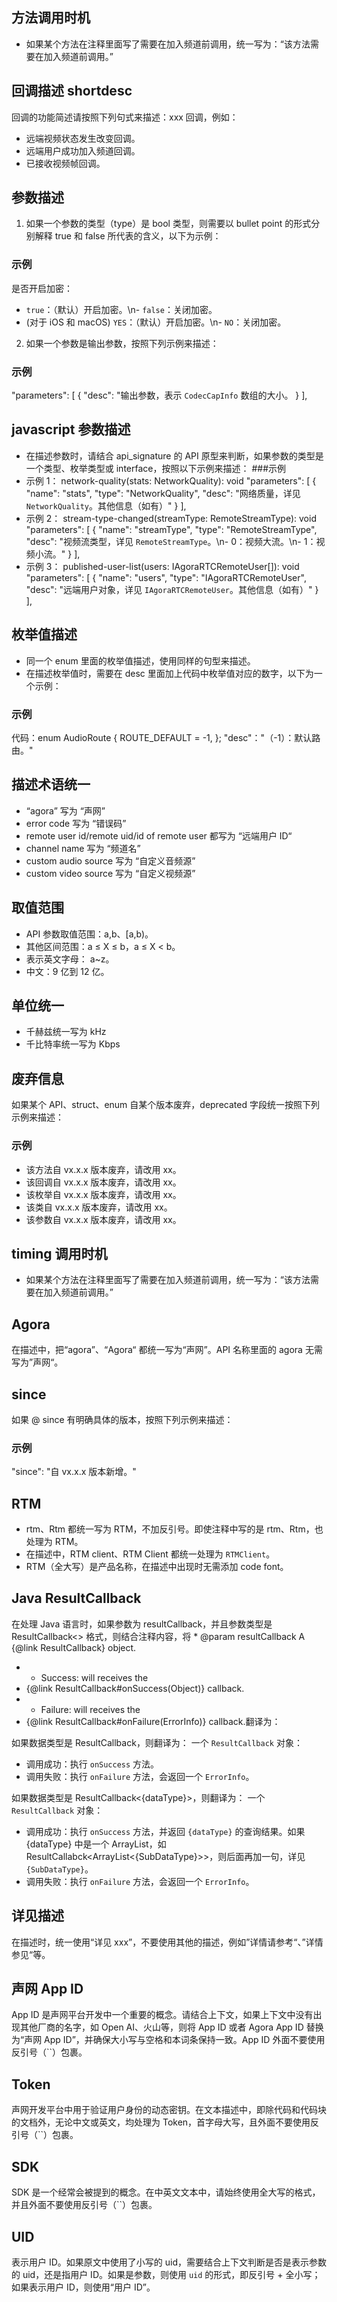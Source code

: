 ## 方法调用时机

-   如果某个方法在注释里面写了需要在加入频道前调用，统一写为：“该方法需要在加入频道前调用。”

## 回调描述 shortdesc

回调的功能简述请按照下列句式来描述：xxx 回调，例如：

-   远端视频状态发生改变回调。
-   远端用户成功加入频道回调。
-   已接收视频帧回调。

## 参数描述

1. 如果一个参数的类型（type）是 bool 类型，则需要以 bullet point 的形式分别解释 true 和 false 所代表的含义，以下为示例：

### 示例

是否开启加密：

-   `true`：（默认）开启加密。\n- `false`：关闭加密。
-   (对于 iOS 和 macOS) `YES`：（默认）开启加密。\n- `NO`：关闭加密。

2. 如果一个参数是输出参数，按照下列示例来描述：

### 示例

"parameters": [
{
"desc": "输出参数，表示 `CodecCapInfo` 数组的大小。
}
],

## javascript 参数描述

-   在描述参数时，请结合 api_signature 的 API 原型来判断，如果参数的类型是一个类型、枚举类型或 interface，按照以下示例来描述： ###示例
-   示例 1：
    network-quality(stats: NetworkQuality): void
    "parameters": [
    {
    "name": "stats",
    "type": "NetworkQuality",
    "desc": "网络质量，详见 `NetworkQuality`。其他信息（如有）"
    }
    ],
-   示例 2：
    stream-type-changed(streamType: RemoteStreamType): void
    "parameters": [
    {
    "name": "streamType",
    "type": "RemoteStreamType",
    "desc": "视频流类型，详见 `RemoteStreamType`。\n- 0：视频大流。\n- 1：视频小流。"
    }
    ],
-   示例 3：
    published-user-list(users: IAgoraRTCRemoteUser[]): void
    "parameters": [
    {
    "name": "users",
    "type": "IAgoraRTCRemoteUser",
    "desc": "远端用户对象，详见 `IAgoraRTCRemoteUser`。其他信息（如有）"
    }
    ],

###

## 枚举值描述

-   同一个 enum 里面的枚举值描述，使用同样的句型来描述。
-   在描述枚举值时，需要在 desc 里面加上代码中枚举值对应的数字，以下为一个示例：

### 示例

代码：enum AudioRoute {
ROUTE_DEFAULT = -1,
};
"desc"："（-1）：默认路由。"

## 描述术语统一

-   “agora” 写为 “声网”
-   error code 写为 “错误码”
-   remote user id/remote uid/id of remote user 都写为 “远端用户 ID“
-   channel name 写为 “频道名”
-   custom audio source 写为 “自定义音频源”
-   custom video source 写为 “自定义视频源”

## 取值范围

-   API 参数取值范围：a,b、[a,b)。
-   其他区间范围：a ≤ X ≤ b，a ≤ X < b。
-   表示英文字母： a~z。
-   中文：9 亿到 12 亿。

## 单位统一

-   千赫兹统一写为 kHz
-   千比特率统一写为 Kbps

## 废弃信息

如果某个 API、struct、enum 自某个版本废弃，deprecated 字段统一按照下列示例来描述：

### 示例

-   该方法自 vx.x.x 版本废弃，请改用 xx。
-   该回调自 vx.x.x 版本废弃，请改用 xx。
-   该枚举自 vx.x.x 版本废弃，请改用 xx。
-   该类自 vx.x.x 版本废弃，请改用 xx。
-   该参数自 vx.x.x 版本废弃，请改用 xx。

## timing 调用时机

-   如果某个方法在注释里面写了需要在加入频道前调用，统一写为：“该方法需要在加入频道前调用。”

## Agora

在描述中，把“agora”、“Agora“ 都统一写为“声网”。API 名称里面的 agora 无需写为”声网“。

## since

如果 @ since 有明确具体的版本，按照下列示例来描述：

### 示例

"since": "自 vx.x.x 版本新增。"

## RTM

-   rtm、Rtm 都统一写为 RTM，不加反引号。即使注释中写的是 rtm、Rtm，也处理为 RTM。
-   在描述中，RTM client、RTM Client 都统一处理为 `RTMClient`。
-   RTM（全大写）是产品名称，在描述中出现时无需添加 code font。

## Java ResultCallback

在处理 Java 语言时，如果参数为 resultCallback，并且参数类型是 ResultCallback<> 格式，则结合注释内容，将 \* @param resultCallback A {@link ResultCallback} object.

-   -   Success: will receives the
-   {@link ResultCallback#onSuccess(Object)} callback.
-   -   Failure: will receives the
-   {@link ResultCallback#onFailure(ErrorInfo)} callback.翻译为：

如果数据类型是 ResultCallback<void>，则翻译为：
一个 `ResultCallback` 对象：

-   调用成功：执行 `onSuccess` 方法。
-   调用失败：执行 `onFailure` 方法，会返回一个 `ErrorInfo`。

如果数据类型是 ResultCallback<{dataType}>，则翻译为：
一个 `ResultCallback` 对象：

-   调用成功：执行 `onSuccess` 方法，并返回 `{dataType}` 的查询结果。如果 {dataType} 中是一个 ArrayList，如 ResultCallabck<ArrayList<{SubDataType}>>，则后面再加一句，详见 `{SubDataType}`。
-   调用失败：执行 `onFailure` 方法，会返回一个 `ErrorInfo`。

## 详见描述

在描述时，统一使用“详见 xxx”，不要使用其他的描述，例如”详情请参考“、”详情参见“等。

## 声网 App ID

App ID 是声网平台开发中一个重要的概念。请结合上下文，如果上下文中没有出现其他厂商的名字，如 Open AI、火山等，则将 App ID 或者 Agora App ID 替换为“声网 App ID”，并确保大小写与空格和本词条保持一致。App ID 外面不要使用反引号（``）包裹。

## Token

声网开发平台中用于验证用户身份的动态密钥。在文本描述中，即除代码和代码块的文档外，无论中文或英文，均处理为 Token，首字母大写，且外面不要使用反引号（``）包裹。

## SDK

SDK 是一个经常会被提到的概念。在中英文文本中，请始终使用全大写的格式，并且外面不要使用反引号（``）包裹。

## UID

表示用户 ID。如果原文中使用了小写的 uid，需要结合上下文判断是否是表示参数的 uid，还是指用户 ID。如果是参数，则使用 `uid` 的形式，即反引号 + 全小写；如果表示用户 ID，则使用“用户 ID”。
